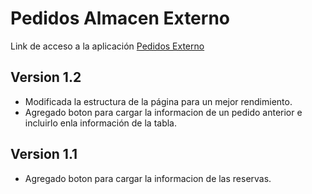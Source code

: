 # Pedidos Almacen Externo

Link de acceso a la aplicación [Pedidos Externo](https://perseo1326.github.io/IK-Pedido_Externo/pedidosExterno.html)

## Version 1.2

* Modificada la estructura de la página para un mejor rendimiento.
* Agregado boton para cargar la informacion de un pedido anterior e incluirlo enla información de la tabla.

## Version 1.1

* Agregado boton para cargar la informacion de las reservas.
